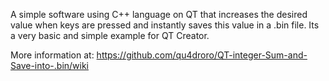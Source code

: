 A simple software using C++ language on QT that increases the desired value when keys are pressed and instantly saves this value in a .bin file. Its a very basic and simple example for QT Creator.

More information at:
https://github.com/qu4droro/QT-integer-Sum-and-Save-into-.bin/wiki
